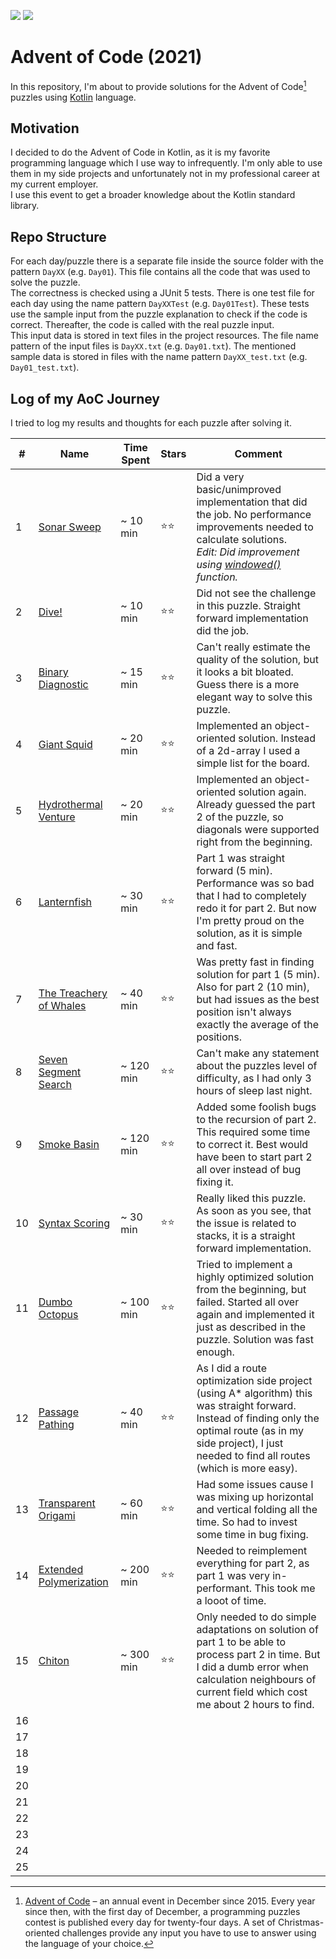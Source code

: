 ![](https://img.shields.io/static/v1?label=%F0%9F%93%85%20Completed%20Days&message=14&color=blue&style=flat-square)
![](https://img.shields.io/static/v1?label=%E2%AD%90%20Gained%20Stars&message=28&color=yellow&style=flat-square)
  
# Advent of Code (2021)
In this repository, I'm about to provide solutions for the Advent of Code[^aoc] puzzles using [Kotlin][kotlin] language.

## Motivation
I decided to do the Advent of Code in Kotlin, as it is my favorite programming language which I use way to infrequently. I'm only
able to use them in my side projects and unfortunately not in my professional career at my current employer.  
I use this event to get a broader knowledge about the Kotlin standard library.

## Repo Structure
For each day/puzzle there is a separate file inside the source folder with the pattern `DayXX` (e.g. `Day01`). This file contains
all the code that was used to solve the puzzle.  
The correctness is checked using a JUnit 5 tests. There is one test file for each day using the name pattern `DayXXTest` (e.g. 
`Day01Test`). These tests use the sample input from the puzzle explanation to check if the code is correct. Thereafter, the 
code is called with the real puzzle input.  
This input data is stored in text files in the project resources. The file name pattern of the input files is `DayXX.txt` 
(e.g. `Day01.txt`). The mentioned sample data is stored in files with the name pattern `DayXX_test.txt` (e.g. `Day01_test.txt`).

## Log of my AoC Journey
I tried to log my results and thoughts for each puzzle after solving it.

| #   | Name                          | Time Spent | Stars | Comment                                                                                                                                                                                                              |  
|-----|-------------------------------|------------|-------|----------------------------------------------------------------------------------------------------------------------------------------------------------------------------------------------------------------------|
| 1   | [Sonar Sweep][1]              | ~ 10 min   | ⭐⭐    | Did a very basic/unimproved implementation that did the job. No performance improvements needed to calculate solutions.<br/>_Edit: Did improvement using [windowed()][windowed] function._                           |
| 2   | [Dive!][2]                    | ~ 10 min   | ⭐⭐    | Did not see the challenge in this puzzle. Straight forward implementation did the job.                                                                                                                               |
| 3   | [Binary Diagnostic][3]        | ~ 15 min   | ⭐⭐    | Can't really estimate the quality of the solution, but it looks a bit bloated. Guess there is a more elegant way to solve this puzzle.                                                                               |
| 4   | [Giant Squid][4]              | ~ 20 min   | ⭐⭐    | Implemented an object-oriented solution. Instead of a 2d-array I used a simple list for the board.                                                                                                                   |
| 5   | [Hydrothermal Venture][5]     | ~ 20 min   | ⭐⭐    | Implemented an object-oriented solution again. Already guessed the part 2 of the puzzle, so diagonals were supported right from the beginning.                                                                       |
| 6   | [Lanternfish][6]              | ~ 30 min   | ⭐⭐    | Part 1 was straight forward (5 min). Performance was so bad that I had to completely redo it for part 2. But now I'm pretty proud on the solution, as it is simple and fast.                                         |
| 7   | [The Treachery of Whales][7]  | ~ 40 min   | ⭐⭐    | Was pretty fast in finding solution for part 1 (5 min). Also for part 2 (10 min), but had issues as the best position isn't always exactly the average of the positions.                                             |
| 8   | [Seven Segment Search][8]     | ~ 120 min  | ⭐⭐    | Can't make any statement about the puzzles level of difficulty, as I had only 3 hours of sleep last night.                                                                                                           |
| 9   | [Smoke Basin][9]              | ~ 120 min  | ⭐⭐    | Added some foolish bugs to the recursion of part 2. This required some time to correct it. Best would have been to start part 2 all over instead of bug fixing it.                                                   |
| 10  | [Syntax Scoring][10]          | ~ 30 min   | ⭐⭐    | Really liked this puzzle. As soon as you see, that the issue is related to stacks, it is a straight forward implementation.                                                                                          |
| 11  | [Dumbo Octopus][11]           | ~ 100 min  | ⭐⭐    | Tried to implement a highly optimized solution from the beginning, but failed. Started all over again and implemented it just as described in the puzzle. Solution was fast enough.                                  |
| 12  | [Passage Pathing][12]         | ~ 40 min   | ⭐⭐    | As I did a route optimization side project (using A* algorithm) this was straight forward. Instead of finding only the optimal route (as in my side project), I just needed to find all routes (which is more easy). |
| 13  | [Transparent Origami][13]     | ~ 60 min   | ⭐⭐    | Had some issues cause I was mixing up horizontal and vertical folding all the time. So had to invest some time in bug fixing.                                                                                        |
| 14  | [Extended Polymerization][14] | ~ 200 min  | ⭐⭐    | Needed to reimplement everything for part 2, as part 1 was very in-performant. This took me a looot of time.                                                                                                         |
| 15  | [Chiton][15]                  | ~ 300 min  | ⭐⭐    | Only needed to do simple adaptations on solution of part 1 to be able to process part 2 in time. But I did a dumb error when calculation neighbours of current field which cost me about 2 hours to find.            |
| 16  |                               |            |       |                                                                                                                                                                                                                      |
| 17  |                               |            |       |                                                                                                                                                                                                                      |
| 18  |                               |            |       |                                                                                                                                                                                                                      |
| 19  |                               |            |       |                                                                                                                                                                                                                      |
| 20  |                               |            |       |                                                                                                                                                                                                                      |
| 21  |                               |            |       |                                                                                                                                                                                                                      |
| 22  |                               |            |       |                                                                                                                                                                                                                      |
| 23  |                               |            |       |                                                                                                                                                                                                                      |
| 24  |                               |            |       |                                                                                                                                                                                                                      |
| 25  |                               |            |       |                                                                                                                                                                                                                      |

[^aoc]:
    [Advent of Code][aoc] – an annual event in December since 2015.
    Every year since then, with the first day of December, a programming puzzles contest is published every day for twenty-four days.
    A set of Christmas-oriented challenges provide any input you have to use to answer using the language of your choice.

[aoc]: https://adventofcode.com
[kotlin]: https://kotlinlang.org
[windowed]: https://kotlinlang.org/api/latest/jvm/stdlib/kotlin.collections/windowed.html

[1]: https://adventofcode.com/2021/day/1
[2]: https://adventofcode.com/2021/day/2
[3]: https://adventofcode.com/2021/day/3
[4]: https://adventofcode.com/2021/day/4
[5]: https://adventofcode.com/2021/day/5
[6]: https://adventofcode.com/2021/day/6
[7]: https://adventofcode.com/2021/day/7
[8]: https://adventofcode.com/2021/day/8
[9]: https://adventofcode.com/2021/day/9
[10]: https://adventofcode.com/2021/day/10
[11]: https://adventofcode.com/2021/day/11
[12]: https://adventofcode.com/2021/day/12
[13]: https://adventofcode.com/2021/day/13
[14]: https://adventofcode.com/2021/day/14
[15]: https://adventofcode.com/2021/day/15
[16]: https://adventofcode.com/2021/day/16
[17]: https://adventofcode.com/2021/day/17
[18]: https://adventofcode.com/2021/day/18
[19]: https://adventofcode.com/2021/day/19
[20]: https://adventofcode.com/2021/day/20
[21]: https://adventofcode.com/2021/day/21
[22]: https://adventofcode.com/2021/day/22
[23]: https://adventofcode.com/2021/day/23
[24]: https://adventofcode.com/2021/day/24
[25]: https://adventofcode.com/2021/day/25
